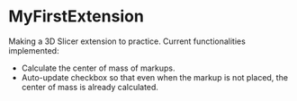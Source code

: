# MyFirstExtension
Making a 3D Slicer extension to practice. Current functionalities implemented:
- Calculate the center of mass of markups.
- Auto-update checkbox so that even when the markup is not placed, the center of mass is already calculated.